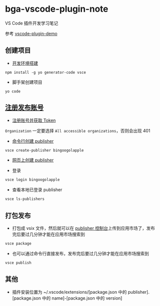 # bga-vscode-plugin-note

VS Code 插件开发学习笔记

参考 [vscode-plugin-demo](https://github.com/sxei/vscode-plugin-demo)

## 创建项目

- [开发环境搭建](https://hellogithub2014.github.io/2019/06/09/vscode-plugin-development)

```shell
npm install -g yo generator-code vsce
```

- 脚手架创建项目

```shell
yo code
```

## [注册发布账号](http://blog.haoji.me/vscode-plugin-publish.html)

- [注册账号并获取 Token](https://code.visualstudio.com/api/working-with-extensions/publishing-extension#get-a-personal-access-token)

`Organization` 一定要选择 `All accessible organizations`，否则会出现 401

- [命令行创建 publisher](https://marketplace.visualstudio.com/manage/createpublisher)

```sh
vsce create-publisher bingoogolapple
```

- [网页上创建 publisher](https://marketplace.visualstudio.com/manage/createpublisher)

- 登录

```sh
vsce login bingoogolapple
```

- 查看本地已登录 publisher

```sh
vsce ls-publishers
```

## 打包发布

- 打包成 vsix 文件，然后就可以在 [publisher 控制台](https://marketplace.visualstudio.com/manage/publishers)上传到应用市场了，发布完后要过几分钟才能在应用市场搜索到

```sh
vsce package
```

- 也可以通过命令行直接发布，发布完后要过几分钟才能在应用市场搜索到

```sh
vsce publish
```

## 其他

- 插件安装位置为 ~/.vscode/extensions/[package.json 中的 publisher].[package.json 中的 name]-[package.json 中的 version]
